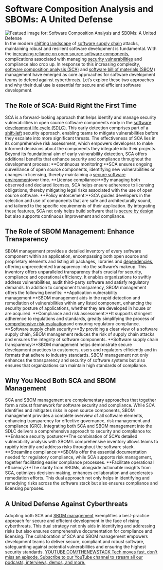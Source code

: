 # Software Composition Analysis and SBOMs: A United Defense
![Featued image for: Software Composition Analysis and SBOMs: A United Defense](https://cdn.thenewstack.io/media/2024/06/9b14c733-sbomsandsca123-1024x576.jpg)
In the modern
[shifting landscape](https://www.sonatype.com/blog/the-shifting-landscape-of-open-source-supply-chain-attacks) of [software supply chain](https://www.sonatype.com/resources/articles/what-is-software-supply-chain) attacks, maintaining robust and resilient software development is fundamental.
With the
[ increasing reliance on open source software components](https://www.linuxfoundation.org/blog/blog/a-summary-of-census-ii-open-source-software-application-libraries-the-world-depends-on), complications associated with managing [security vulnerabilities](https://www.sonatype.com/resources/articles/what-are-open-source-vulnerabilities) and compliance also crop up.
In response to this increasing complexity,
[software composition analysis (SCA)](https://www.sonatype.com/resources/articles/what-is-software-composition-analysis) and [software bill of materials (SBOM)](https://www.sonatype.com/resources/articles/what-is-software-bill-of-materials) management have emerged as core approaches for software development teams to defend against cyberthreats.
Let’s explore these two approaches and why their dual use is essential for secure and efficient software development.
## The Role of SCA: Build Right the First Time
SCA is a forward-looking approach that helps identify and manage security vulnerabilities in open source software components early in the
[software development life cycle (SDLC)](https://www.sonatype.com/resources/articles/guide-to-software-development-life-cycle).
This early detection comprises part of a
[shift-left](https://www.sonatype.com/resources/articles/what-is-shift-left) security approach, enabling teams to mitigate vulnerabilities before they escalate into more significant threats.
The effectiveness of SCA lies in its comprehensive risk assessment, which empowers developers to make informed decisions about the components they integrate into their projects.
Beyond its foundational aim of early vulnerability detection, SCA offers additional benefits that enhance security and compliance throughout the development process:
**Continuous monitoring:**SCA ensures ongoing surveillance of open source components, identifying new vulnerabilities or changes in licensing, thereby maintaining a [secure software environment](https://thenewstack.io/a-guide-to-open-source-software-security/)over time. **License compliance:**By managing both observed and declared licenses, SCA helps ensure adherence to licensing obligations, thereby mitigating legal risks associated with the use of open source software. **Policy enforcement:**SCA guides developers in the selection and use of components that are safe and architecturally sound, and tailored to the specific requirements of their application.
By integrating these features, SCA not only helps build software that is
[secure by design](https://www.sonatype.com/blog/a-demand-for-real-consequences-sonatypes-response-to-cisas-secure-by-design) but also supports continuous improvement and compliance.
## The Role of SBOM Management: Enhance Transparency
SBOM management provides a detailed inventory of every software component within an application, encompassing both open source and proprietary elements and listing all packages, libraries and
[dependencies](https://www.sonatype.com/resources/articles/what-are-software-dependencies), offering unprecedented transparency into the software’s makeup.
This inventory offers unparalleled transparency that’s crucial for security, compliance and operational efficiency. It enables organizations to swiftly address vulnerabilities, audit third-party software and satisfy regulatory demands.
In addition to component transparency, SBOM management offers the following benefits:
**Application vulnerability management:**SBOM management aids in the rapid detection and remediation of vulnerabilities within any listed component, enhancing the security posture of applications, whether they are developed in house or are acquired. **Compliance and risk assessment:**It supports stringent adherence to regulations and standards, greatly simplifying the process of [comprehensive risk evaluation](https://thenewstack.io/navigating-open-source-software-risks-whose-job-is-it-anyway/)and ensuring regulatory compliance. **Software supply chain security:**By providing a clear view of a software supply chain, SBOM management reduces the risk of supply chain attacks and ensures the integrity of software components. **Software supply chain transparency:**SBOM management helps demonstrate secure development practices to customers, users and regulators efficiently and in formats that adhere to industry standards.
SBOM management not only enhances the transparency and security of software systems but also ensures that organizations can maintain high standards of compliance.
## Why You Need Both SCA and SBOM Management
SCA and SBOM management are complementary approaches that together form a robust framework for software security and compliance.
While SCA identifies and mitigates risks in open source components, SBOM management provides a complete overview of all software elements, enhancing transparency for effective governance, risk management and compliance (GRC).
Integrating both SCA and SBOM management into the SDLC delivers a comprehensive approach to security and compliance to:
**Enhance security posture:**The combination of SCA’s detailed vulnerability analysis with SBOM’s comprehensive inventory allows teams to rapidly identify and address risks throughout the software stack. **Streamline compliance:**SBOMs offer the essential documentation needed for regulatory compliance, while SCA supports risk management, together facilitating easier compliance processes. **Facilitate operational efficiency:**The clarity from SBOMs, alongside actionable insights from SCA, optimizes decision-making, enhances collaboration and accelerates remediation efforts.
This dual approach not only helps in identifying and remedying risks across the software stack but also ensures compliance and licensing purposes.
## A United Defense Against Cyberthreats
Adopting both SCA and
[SBOM management](https://www.sonatype.com/products/sonatype-sbom-manager) exemplifies a best-practice approach for secure and efficient development in the face of rising cyberthreats.
This dual strategy not only aids in identifying and addressing risks but also ensures comprehensive documentation for compliance and licensing.
The collaboration of SCA and SBOM management empowers development teams to deliver secure, compliant and robust software, safeguarding against potential vulnerabilities and ensuring the highest security standards.
[
YOUTUBE.COM/THENEWSTACK
Tech moves fast, don't miss an episode. Subscribe to our YouTube
channel to stream all our podcasts, interviews, demos, and more.
](https://youtube.com/thenewstack?sub_confirmation=1)